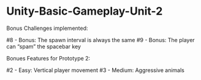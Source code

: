 # Unity-Basic-Gameplay-Unit-2

Bonus Challenges implemented:

#8 - Bonus: The spawn interval is always the same
#9 - Bonus: The player can “spam” the spacebar key

Bonues Features for Prototype 2:

#2 - Easy: Vertical player movement
#3 - Medium: Aggressive animals